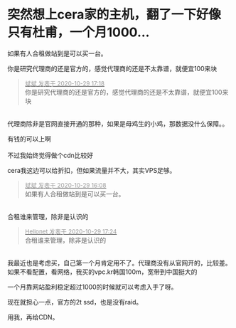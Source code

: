 # 突然想上cera家的主机，翻了一下好像只有杜甫，一个月1000...


如果有人合租做站到是可以买一台。

你是研究代理商的还是官方的，感觉代理商的还是不太靠谱，就便宜100来块

<div class="quote"><blockquote><font size="2"><a href="https://www.hostloc.com/forum.php?mod=redirect&amp;goto=findpost&amp;pid=9370180&amp;ptid=759848" target="_blank"><font color="#999999">斌斌 发表于 2020-10-29 17:18</font></a></font><br />
你是研究代理商的还是官方的，感觉代理商的还是不太靠谱，就便宜100来块</blockquote></div><br />
代理商除非是官网直接开通的那种，如果是母鸡生的小鸡，那数据没什么保障。。

有钱的可以上啊 <br />
<br />
不过我始终觉得做个cdn比较好<img id="aimg_gp03U" onclick="zoom(this, this.src, 0, 0, 0)" class="zoom" src="https://cdn.jsdelivr.net/gh/hishis/forum-master/public/images/patch.gif" onmouseover="img_onmouseoverfunc(this)" onload="thumbImg(this)" border="0" alt="" />

cera我这边可以给折扣，但如果流量并不大，其实VPS足够。

<div class="quote"><blockquote><font size="2"><a href="https://www.hostloc.com/forum.php?mod=redirect&amp;goto=findpost&amp;pid=9369705&amp;ptid=759848" target="_blank"><font color="#999999">斌斌 发表于 2020-10-29 16:08</font></a></font><br />
如果有人合租做站到是可以买一台。</blockquote></div><br />
合租谁来管理，除非是认识的

<div class="quote"><blockquote><font size="2"><a href="https://www.hostloc.com/forum.php?mod=redirect&amp;goto=findpost&amp;pid=9370236&amp;ptid=759848" target="_blank"><font color="#999999">Hellonet 发表于 2020-10-29 17:24</font></a></font><br />
合租谁来管理，除非是认识的</blockquote></div><br />
我最近也是考虑买，自己第一个月肯定用不了。代理商没有从官网开的，比较差。如果不看配置，看网络，我买的vpc.kr韩国100m，宽带到中国挺大的

一个月靠网站盈利稳定超过1000的时候就可以考虑入手了呀。<img id="aimg_CFQuq" onclick="zoom(this, this.src, 0, 0, 0)" class="zoom" src="https://cdn.jsdelivr.net/gh/hishis/forum-master/public/images/patch.gif" onmouseover="img_onmouseoverfunc(this)" onload="thumbImg(this)" border="0" alt="" />

现在就担心一点，官方的2t ssd，也是没有raid。

用我，再给CDN。
